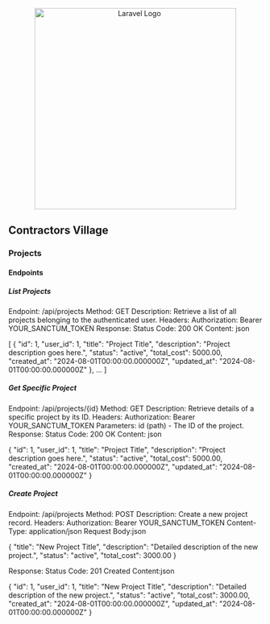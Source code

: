 <p align="center"><a href="https://laravel.com" target="_blank"><img src="https://raw.githubusercontent.com/laravel/art/master/logo-lockup/5%20SVG/2%20CMYK/1%20Full%20Color/laravel-logolockup-cmyk-red.svg" width="400" alt="Laravel Logo"></a></p>



## Contractors Village


### Projects
#### Endpoints

##### List Projects
Endpoint: /api/projects
Method: GET
Description: Retrieve a list of all projects belonging to the authenticated user.
Headers:
Authorization: Bearer YOUR_SANCTUM_TOKEN
Response:
Status Code: 200 OK
Content: json

[
  {
    "id": 1,
    "user_id": 1,
    "title": "Project Title",
    "description": "Project description goes here.",
    "status": "active",
    "total_cost": 5000.00,
    "created_at": "2024-08-01T00:00:00.000000Z",
    "updated_at": "2024-08-01T00:00:00.000000Z"
  },
  ...
]

##### Get Specific Project
Endpoint: /api/projects/{id}
Method: GET
Description: Retrieve details of a specific project by its ID.
Headers:
Authorization: Bearer YOUR_SANCTUM_TOKEN
Parameters:
id (path) - The ID of the project.
Response: Status Code: 200 OK
Content: json

{
  "id": 1,
  "user_id": 1,
  "title": "Project Title",
  "description": "Project description goes here.",
  "status": "active",
  "total_cost": 5000.00,
  "created_at": "2024-08-01T00:00:00.000000Z",
  "updated_at": "2024-08-01T00:00:00.000000Z"
}

##### Create Project
Endpoint: /api/projects
Method: POST
Description: Create a new project record.
Headers:
Authorization: Bearer YOUR_SANCTUM_TOKEN
Content-Type: application/json
Request Body:json

{
  "title": "New Project Title",
  "description": "Detailed description of the new project.",
  "status": "active",
  "total_cost": 3000.00
}

Response:
Status Code: 201 Created
Content:json

{
  "id": 1,
  "user_id": 1,
  "title": "New Project Title",
  "description": "Detailed description of the new project.",
  "status": "active",
  "total_cost": 3000.00,
  "created_at": "2024-08-01T00:00:00.000000Z",
  "updated_at": "2024-08-01T00:00:00.000000Z"
}

